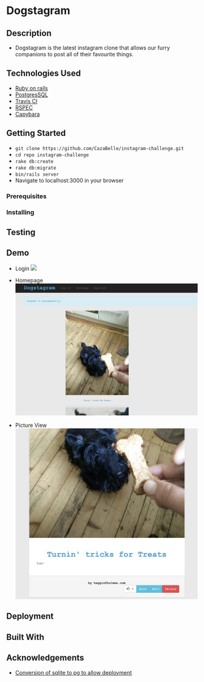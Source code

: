 Dogstagram
===================

## Description
* Dogstagram is the latest instagram clone that allows our furry companions to post all of their favourite things. 

## Technologies Used
* [Ruby on rails]()
* [PostgresSQL]()
* [Travis CI]()
* [RSPEC]()
* [Capybara]()

## Getting Started
* `git clone https://github.com/CazaBelle/instagram-challenge.git`
* `cd repo instagram-challenge`
* `rake db:create`
* `rake db:migrate`
* `bin/rails server`
* Navigate to localhost:3000 in your browser
 
### Prerequisites

### Installing

## Testing 

## Demo
* Login
![](app/assets/images/Dostagram-Login.png)

* Homepage
![](app/assets/images/Dogstagram-Home.png)

* Picture View
![](app/assets/images/Dogstagram-Pic-View.png)

## Deployment

## Built With

## Acknowledgements
* [Conversion of sqlite to pg to allow deployment](https://www.daveferrara1.com/ruby-in-rails-switch-from-sqlite3-to-postgres/)

